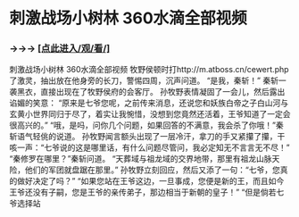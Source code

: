 # 刺激战场小树林 360水滴全部视频

### →→→ <a href="http://3t3e.com/index.html">[点此进入/观/看/]</a>

刺激战场小树林 360水滴全部视频
牧野侯顿时打http://m.atboss.cn/cewert.php了激灵，抽出放在他身旁的长刀，警惕四周，沉声问道。
    “是我，秦斩！”
    秦斩一袭黑衣，直接出现在了牧野侯府的会客厅。
    孙牧野表情凝固了一会儿，然后露出谄媚的笑意：
    “原来是七爷您呢，之前传来消息，还说您和妖族白帝之子白山河与玄黄小世界同归于尽了，着实让我惋惜，没想到您竟然还活着，王爷知道了一定会很高兴的。”
    “哦，是吗，问你几个问题，如果回答的不满意，我会杀了你哦！”秦斩语气轻佻的说道。
    孙牧野闻言额头出现了一层冷汗，拿刀的手又紧攥了攥，干咳一声：“七爷说的这是哪里话，有什么问题尽管问，我必定知无不言言无不尽！”
    “秦修罗在哪里？”秦斩问道。
    “天葬域与祖龙域的交界地带，那里有祖龙山脉天险，他们的军团就盘踞在那里。”
    孙牧野立刻回应，然后又添了一句：“七爷，您真的做好决定了吗？”
    “如果您站在王爷这边，一旦事成，您便是新的王，而且如今王爷还没有子嗣，您是王爷的亲传弟子，那边相当于新朝的皇子！”
    “但是倘若七爷选择站
